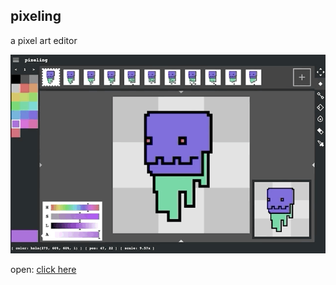 ## pixeling

a pixel art editor

![example image](/example.gif?v=5)

open: [click here](https://sean-codes.github.io/pixeling/)
